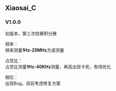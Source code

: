 ## Xiaosai_C

### V1.0.0

初版本，第三次校赛积分赛

频率：  
频率测量**1Hz-25MHz**方波测量

占空比：  
占空比测量**1Hz-40KHz**测量，再高出现卡死，有待优化

相位：  
出现Bug，目前考虑修复方案


